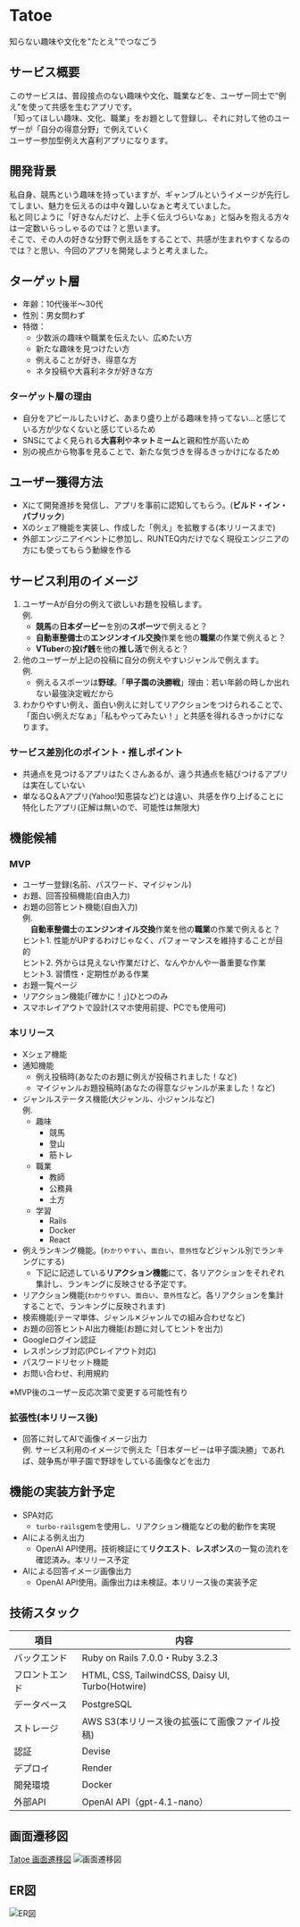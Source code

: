 # Tatoe
知らない趣味や文化を"たとえ"でつなごう
##  サービス概要
このサービスは、普段接点のない趣味や文化、職業などを、ユーザー同士で“例え”を使って共感を生むアプリです。<br>
「知ってほしい趣味、文化、職業」をお題として登録し、それに対して他のユーザーが「自分の得意分野」で例えていく<br>
ユーザー参加型例え大喜利アプリになります。

## 開発背景
私自身、競馬という趣味を持っていますが、ギャンブルというイメージが先行してしまい、魅力を伝えるのは中々難しいなぁと考えていました。<br>
私と同じように「好きなんだけど、上手く伝えづらいなぁ」と悩みを抱える方々は一定数いらっしゃるのでは？と思います。<br>
そこで、その人の好きな分野で例え話をすることで、共感が生まれやすくなるのでは？と思い、今回のアプリを開発しようと考えました。

## ターゲット層
- 年齢：10代後半〜30代
- 性別：男女問わず
- 特徴：
   - 少数派の趣味や職業を伝えたい、広めたい方
   - 新たな趣味を見つけたい方
   - 例えることが好き、得意な方
   - ネタ投稿や大喜利ネタが好きな方

### ターゲット層の理由
- 自分をアピールしたいけど、あまり盛り上がる趣味を持ってない...と感じている方が少なくないと感じているため
- SNSにてよく見られる**大喜利**や**ネットミーム**と親和性が高いため
- 別の視点から物事を見ることで、新たな気づきを得るきっかけになるため

## ユーザー獲得方法
- Xにて開発進捗を発信し、アプリを事前に認知してもらう。(**ビルド・イン・パブリック**)
- Xのシェア機能を実装し、作成した「例え」を拡散する(本リリースまで)
- 外部エンジニアイベントに参加し、RUNTEQ内だけでなく現役エンジニアの方にも使ってもらう動線を作る

## サービス利用のイメージ

1. ユーザーAが自分の例えて欲しいお題を投稿します。<br>
例.<br>
   - **競馬**の**日本ダービー**を別の**スポーツ**で例えると？<br>
   - **自動車整備士**の**エンジンオイル交換**作業を他の**職業**の作業で例えると？<br>
   - **VTuber**の**投げ銭**を他の**推し活**で例えると？<br>
2. 他のユーザーが上記の投稿に自分の例えやすいジャンルで例えます。<br>
例.<br>
   - 例えるスポーツは**野球**。「**甲子園の決勝戦**」理由：若い年齢の時しか出れない最強決定戦だから<br>
3. わかりやすい例え、面白い例えに対してリアクションをつけられることで、「面白い例えだなぁ」「私もやってみたい！」と共感を得れるきっかけになります。

### サービス差別化のポイント・推しポイント
- 共通点を見つけるアプリはたくさんあるが、違う共通点を結びつけるアプリは実在していない
- 単なるQ＆Aアプリ(Yahoo!知恵袋など)とは違い、共感を作り上げることに特化したアプリ(正解は無いので、可能性は無限大)

## 機能候補
### MVP
- ユーザー登録(名前、パスワード、マイジャンル)
- お題、回答投稿機能(自由入力)
- お題の回答ヒント機能(自由入力)<br>
例.<br>
　**自動車整備士**の**エンジンオイル交換**作業を他の**職業**の作業で例えると？<br>
 ヒント1. 性能がUPするわけじゃなく、パフォーマンスを維持することが目的<br>
 ヒント2. 外からは見えない作業だけど、なんやかんや一番重要な作業<br>
 ヒント3. 習慣性・定期性がある作業<br>
- お題一覧ページ
- リアクション機能(「確かに！」)ひとつのみ
- スマホレイアウトで設計(スマホ使用前提、PCでも使用可)

### 本リリース
- Xシェア機能
- 通知機能
   - 例え投稿時(あなたのお題に例えが投稿されました！など)
   - マイジャンルお題投稿時(あなたの得意なジャンルが来ました！など)
- ジャンルステータス機能(大ジャンル、小ジャンルなど)<br>
例.<br>
   - 趣味
      - 競馬
      - 登山
      - 筋トレ
   - 職業
      - 教師
      - 公務員
      - 土方
   - 学習
      - Rails
      - Docker
      - React
- 例えランキング機能。(`わかりやすい`、`面白い`、`意外性`などジャンル別でランキングにする)
   - 下記に記述している**リアクション機能**にて、各リアクションをそれぞれ集計し、ランキングに反映させる予定です。
- リアクション機能(`わかりやすい`、`面白い`、`意外性`など。各リアクションを集計することで、ランキングに反映されます)
- 検索機能(テーマ単体、ジャンル✕ジャンルでの組み合わせなど)
- お題の回答ヒントAI出力機能(お題に対してヒントを出力)
- Googleログイン認証
- レスポンシブ対応(PCレイアウト対応)
- パスワードリセット機能
- お問い合わせ、利用規約<br>

※MVP後のユーザー反応次第で変更する可能性有り

### 拡張性(本リリース後)
- 回答に対してAIで画像イメージ出力<br>
  例. サービス利用のイメージで例えた「日本ダービーは甲子園決勝」であれば、競争馬が甲子園で野球をしている画像などを出力

## 機能の実装方針予定
- SPA対応
   - `turbo-rails`gemを使用し、リアクション機能などの動的動作を実現
- AIによる例え出力
   - OpenAI API使用。技術検証にて**リクエスト**、**レスポンス**の一覧の流れを確認済み。本リリース予定
- AIによる回答イメージ画像出力<br>
   - OpenAI API使用。画像出力は未検証。本リリース後の実装予定


## 技術スタック

| 項目      | 内容                                                   |
| ------- | ---------------------------------------------------- |
| バックエンド  | Ruby on Rails 7.0.0・Ruby 3.2.3                                 |
| フロントエンド | HTML, CSS, TailwindCSS, Daisy UI, Turbo(Hotwire)               |
| データベース  | PostgreSQL                                           |
| ストレージ   | AWS S3(本リリース後の拡張にて画像ファイル投稿)               |
| 認証        | Devise |
| デプロイ    | Render |
| 開発環境    | Docker |
| 外部API    | OpenAI API（gpt-4.1-nano）                 |

## 画面遷移図
[Tatoe 画面遷移図](https://www.figma.com/design/h52ZY57d0laEO1PN7lCgp2/Tatoe?node-id=0-1&t=EiHWBsNduQXxuWzz-1)
![画面遷移図](https://i.gyazo.com/d61bf98c39573f4cb957a45cc4c9e920.png)

## ER図
![ER図](https://i.gyazo.com/8a21820afb4d7d2127b3e38d550ea45b.png)
